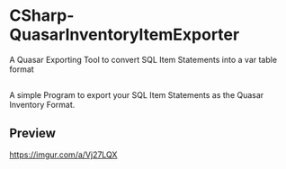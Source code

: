 # CSharp-QuasarInventoryItemExporter
A Quasar Exporting Tool to convert SQL Item Statements into a var table format

##
A simple Program to export your SQL Item Statements as the Quasar Inventory Format.

## Preview
https://imgur.com/a/Vj27LQX
